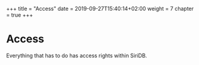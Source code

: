 +++
title = "Access"
date = 2019-09-27T15:40:14+02:00
weight = 7
chapter = true
+++

# Access

Everything that has to do has access rights within SiriDB.